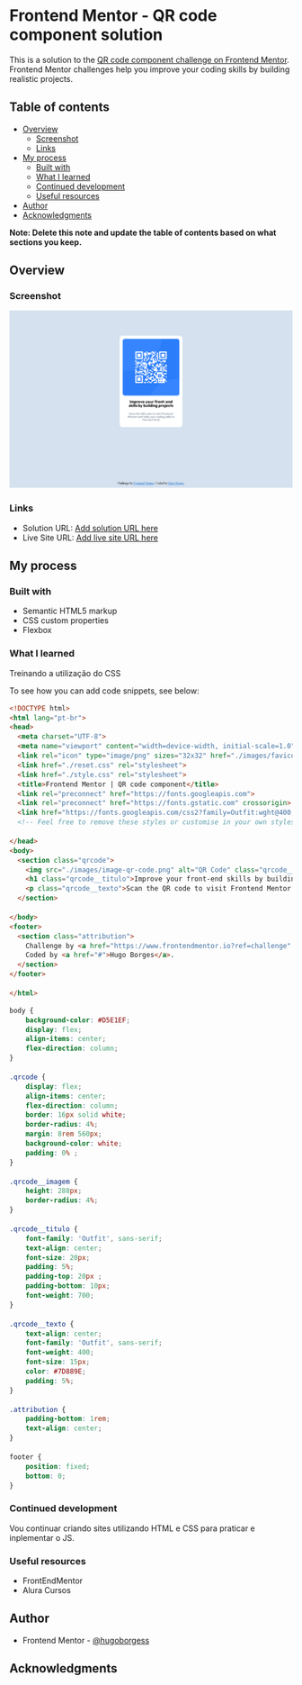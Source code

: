 # Frontend Mentor - QR code component solution

This is a solution to the [QR code component challenge on Frontend Mentor](https://www.frontendmentor.io/challenges/qr-code-component-iux_sIO_H). Frontend Mentor challenges help you improve your coding skills by building realistic projects. 

## Table of contents

- [Overview](#overview)
  - [Screenshot](#screenshot)
  - [Links](#links)
- [My process](#my-process)
  - [Built with](#built-with)
  - [What I learned](#what-i-learned)
  - [Continued development](#continued-development)
  - [Useful resources](#useful-resources)
- [Author](#author)
- [Acknowledgments](#acknowledgments)

**Note: Delete this note and update the table of contents based on what sections you keep.**

## Overview

### Screenshot

![](./images/print-desktop.png)

### Links

- Solution URL: [Add solution URL here](https://your-solution-url.com)
- Live Site URL: [Add live site URL here](https://your-live-site-url.com)

## My process

### Built with

- Semantic HTML5 markup
- CSS custom properties
- Flexbox

### What I learned

Treinando a utilização do CSS

To see how you can add code snippets, see below:

```html
<!DOCTYPE html>
<html lang="pt-br">
<head>
  <meta charset="UTF-8">
  <meta name="viewport" content="width=device-width, initial-scale=1.0"> <!-- displays site properly based on user's device -->
  <link rel="icon" type="image/png" sizes="32x32" href="./images/favicon-32x32.png">
  <link href="./reset.css" rel="stylesheet">
  <link href="./style.css" rel="stylesheet">
  <title>Frontend Mentor | QR code component</title>
  <link rel="preconnect" href="https://fonts.googleapis.com">
  <link rel="preconnect" href="https://fonts.gstatic.com" crossorigin>
  <link href="https://fonts.googleapis.com/css2?family=Outfit:wght@400;700&display=swap" rel="stylesheet">
  <!-- Feel free to remove these styles or customise in your own stylesheet 👍 -->

</head>
<body>
  <section class="qrcode">
    <img src="./images/image-qr-code.png" alt="QR Code" class="qrcode__imagem">
    <h1 class="qrcode__titulo">Improve your front-end skills by building projects</h1>
    <p class="qrcode__texto">Scan the QR code to visit Frontend Mentor and take your coding skills to the next level</p>
  </section>
  
</body>
<footer>
  <section class="attribution">
    Challenge by <a href="https://www.frontendmentor.io?ref=challenge" target="_blank">Frontend Mentor</a>. 
    Coded by <a href="#">Hugo Borges</a>.
  </section>
</footer>
  
</html>
```
```css
body {
    background-color: #D5E1EF;
    display: flex;
    align-items: center;
    flex-direction: column;
}

.qrcode {
    display: flex;
    align-items: center;
    flex-direction: column;
    border: 16px solid white;   
    border-radius: 4%;
    margin: 8rem 560px;
    background-color: white;
    padding: 0% ;
}

.qrcode__imagem {
    height: 288px;
    border-radius: 4%;
}

.qrcode__titulo {
    font-family: 'Outfit', sans-serif;
    text-align: center;
    font-size: 20px;
    padding: 5%;
    padding-top: 20px ;
    padding-bottom: 10px;
    font-weight: 700;
}

.qrcode__texto {
    text-align: center;
    font-family: 'Outfit', sans-serif;
    font-weight: 400;
    font-size: 15px;
    color: #7D889E;
    padding: 5%;
}

.attribution {
    padding-bottom: 1rem;
    text-align: center;
}

footer {
    position: fixed;
    bottom: 0;
}
```

### Continued development

Vou continuar criando sites utilizando HTML e CSS para praticar e inplementar o JS.

### Useful resources

- FrontEndMentor
- Alura Cursos

## Author

- Frontend Mentor - [@hugoborgess](https://www.frontendmentor.io/profile/HugoBorgess)


## Acknowledgments

